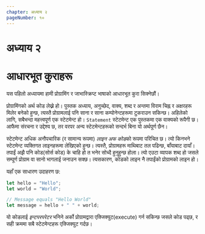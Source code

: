 ```yaml
---
chapter: अध्याय २
pageNumber: १०
---
```

# अध्याय २
# आधारभूत कुराहरू

यस पहिलो अध्यायमा हामी प्रोग्रामिंग र जाभास्क्रिप्ट भाषाको आधारभूत कुरा सिक्नेछौं।

प्रोग्रामिंगको अर्थ कोड लेख्ने हो। पुस्तक अध्याय, अनुच्छेद, वाक्य, शब्द र अन्तमा विराम चिह्न र अक्षरहरू मिलेर बनेको हुन्छ, त्यस्तै प्रोग्रामलाई पनि साना र साना कम्पोनेन्टहरूमा टुकराउन सकिन्छ। अहिलेको लागि, सबैभन्दा महत्त्वपूर्ण एक स्टेटमेन्ट हो। `Statement` स्टेटमेन्ट एक पुस्तकमा एक वाक्यको रूपैगी छ। आफैमा संरचना र उद्देश्य छ, तर वरपर अन्य स्टेटमेन्टहरूको सन्दर्भ बिना यो अर्थपूर्ण छैन।

स्टेटमेन्ट अधिक अनौपचारिक (र सामान्य रूपमा) *लाइन अफ कोड*को रूपमा परिचित छ। त्यो किनभने स्टेटमेन्ट व्यक्तिगत लाइनहरूमा लेखिएको हुन्छ। त्यस्तै, प्रोग्रामहरू माथिबाट तल पढिन्छ, बाँयाबाट दायाँ। तपाईं अझै पनि कोड(सोर्स कोड) के चाहि हो त भनेर सोच्दै हुनुहुन्छ होला। त्यो एउटा व्यापक शब्द हो जसले सम्पूर्ण प्रोग्राम वा सानो भागलाई जनाउन सक्छ। त्यसकारण, कोडको लाइन नै तपाईंको प्रोग्रामको लाइन हो।


यहाँ एक साधारण उदाहरण छ:

```javascript
let hello = "Hello";
let world = "World";

// Message equals "Hello World"
let message = hello + " " + world;
```
यो कोडलाई _इन्टपरपरेटर_ भनिने अर्को प्रोग्रामद्वारा एक्जिक्युट(execute) गर्न सकिन्छ जसले कोड पढ्छ, र सही क्रममा सबै स्टेटमेन्टहरू एक्जिक्युट गर्दछ।
